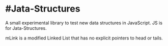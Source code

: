 #Jata-Structures
===
A small experimental library to test new data structures in JavaScript. JS is for Jata-Structures.

mLink is a modified Linked List that has no explicit pointers to head or tails.

